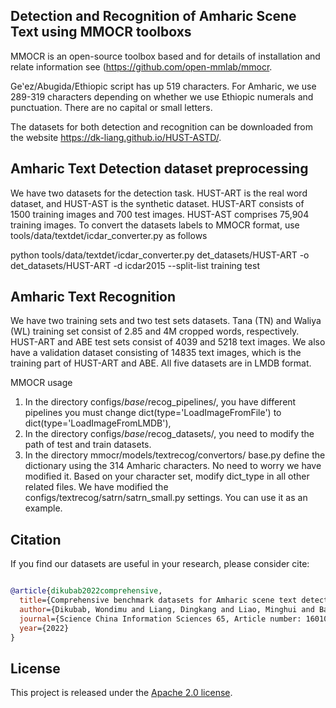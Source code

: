 
## Detection and Recognition of Amharic Scene Text using MMOCR toolboxs  

MMOCR is an open-source toolbox based and for details of installation and relate information see (https://github.com/open-mmlab/mmocr. 

Geʽez/Abugida/Ethiopic script has up 519 characters. For Amharic, we use 289-319 characters depending on whether we use Ethiopic numerals and punctuation. There are no capital or small letters. 

The datasets for both detection and recognition can be downloaded from the website https://dk-liang.github.io/HUST-ASTD/. 

## Amharic Text Detection dataset preprocessing

We have two datasets for the detection task. HUST-ART is the real word dataset, and HUST-AST is the synthetic dataset. HUST-ART consists of 1500 training images and 700 test images. HUST-AST comprises 75,904 training images.
 To convert the datasets labels to MMOCR format, use tools/data/textdet/icdar_converter.py as follows

 python tools/data/textdet/icdar_converter.py det_datasets/HUST-ART -o det_datasets/HUST-ART -d icdar2015 --split-list training test

## Amharic Text Recognition  
We have two training sets and two test sets datasets. Tana (TN) and Waliya (WL) training set consist of 2.85 and 4M cropped words, respectively. HUST-ART and ABE test sets consist of 4039 and 5218 text images. We also have a validation dataset consisting of 14835 text images, which is the training part of HUST-ART and ABE. All five datasets are in LMDB format.  

MMOCR usage
1.  In the directory configs/_base_/recog_pipelines/, you have different pipelines you must change dict(type='LoadImageFromFile') to dict(type='LoadImageFromLMDB'),   
2.  In the directory configs/_base_/recog_datasets/, you need to modify the path of test and train datasets.
3.  In the directory mmocr/models/textrecog/convertors/ base.py define the dictionary using the 314 Amharic characters. No need to worry we have modified it. Based on your character set, modify dict_type in all other related files. We have modified the configs/textrecog/satrn/satrn_small.py settings. You can use it as an example.  

## Citation

If you find our datasets are useful in your research, please consider cite:

```bibtex

@article{dikubab2022comprehensive,
  title={Comprehensive benchmark datasets for Amharic scene text detection and recognition},
  author={Dikubab, Wondimu and Liang, Dingkang and Liao, Minghui and Bai, Xiang},
  journal={Science China Information Sciences 65, Article number: 160106},
  year={2022}
}
```

## License

This project is released under the [Apache 2.0 license](LICENSE).


